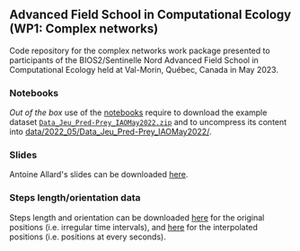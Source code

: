 ## Advanced Field School in Computational Ecology (WP1: Complex networks)

Code repository for the complex networks work package presented to participants of the BIOS2/Sentinelle Nord Advanced Field School in Computational Ecology held at Val-Morin, Québec, Canada in May 2023.


### Notebooks

_Out of the box_ use of the [notebooks](notebooks/) require to download the example dataset [`Data_Jeu_Pred-Prey_IAOMay2022.zip`](https://usherbrooke-my.sharepoint.com/personal/teig3501_usherbrooke_ca/_layouts/15/onedrive.aspx?ga=1&id=%2Fpersonal%2Fteig3501%5Fusherbrooke%5Fca%2FDocuments%2FSS23%2DDATA%2Fwp1%2Dcomplex%5Fnetworks) and to uncompress its content into [data/2022_05/Data_Jeu_Pred-Prey_IAOMay2022/](data/2022_05/Data_Jeu_Pred-Prey_IAOMay2022/).


### Slides

Antoine Allard's slides can be downloaded [here](slides/complex_networks.pdf).


### Steps length/orientation data

Steps length and orientation can be downloaded [here](data/2022_05/steps_original_positions.csv) for the original positions (i.e. irregular time intervals), and [here](data/2022_05/steps_interpolated_positions.csv) for the interpolated positions (i.e. positions at every seconds).
